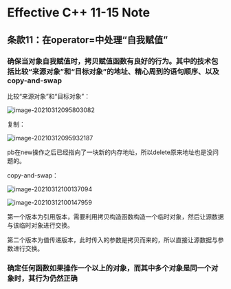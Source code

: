 # Effective C++ 11-15 Note

## 条款11：在operator=中处理“自我赋值”

### 确保当对象自我赋值时，拷贝赋值函数有良好的行为。其中的技术包括比较“来源对象”和“目标对象”的地址、精心周到的语句顺序、以及copy-and-swap

比较“来源对象”和“目标对象”：

![image-20210312095803082](https://yydf-1305206966.cos.ap-nanjing.myqcloud.com/image-20210312095803082.png)

复制：

![image-20210312095932187](https://yydf-1305206966.cos.ap-nanjing.myqcloud.com/image-20210312095932187.png)

pb在new操作之后已经指向了一块新的内存地址，所以delete原来地址也是没问题的。

copy-and-swap：

![image-20210312100137094](https://yydf-1305206966.cos.ap-nanjing.myqcloud.com/image-20210312100137094.png)

![image-20210312100147959](https://yydf-1305206966.cos.ap-nanjing.myqcloud.com/image-20210312100147959.png)

第一个版本为引用版本，需要利用拷贝构造函数构造一个临时对象，然后让源数据与该临时对象进行交换。

第二个版本为值传递版本，此时传入的参数是拷贝而来的，所以直接让源数据与参数进行交换。

### 确定任何函数如果操作一个以上的对象，而其中多个对象是同一个对象时，其行为仍然正确